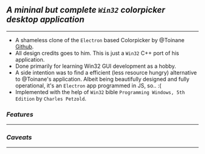 ## ___A mininal but complete `Win32` colorpicker desktop application___
------

- A shameless clone of the `Electron` based Colorpicker by @Toinane [Github](https://github.com/Toinane/colorpicker).
- All design credits goes to him. This is just a `Win32` C++ port of his application.
- Done primarily for learning Win32 GUI development as a hobby.
- A side intention was to find a efficient (less resource hungry) alternative to @Toinane's application. Albeit being beautifully designed and fully operational, it's an `Electron` app programmed in JS, so.. :(
- Implemented with the help of `Win32` bible `Programming Windows, 5th Edition` by `Charles Petzold`.

### ___Features___
-----


### ___Caveats___
-----
